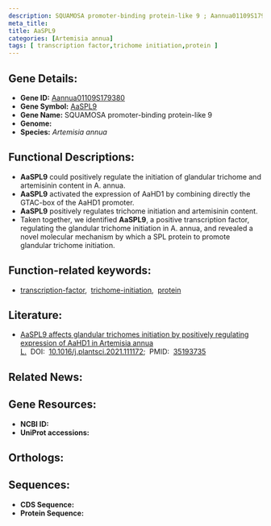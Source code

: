 ```yaml
---
description: SQUAMOSA promoter-binding protein-like 9 ; Aannua01109S179380 ; Artemisia annua
meta_title:
title: AaSPL9
categories: [Artemisia annua]
tags: [ transcription factor,trichome initiation,protein ]
---
```


## Gene Details:
- **Gene ID:** [Aannua01109S179380]()
- **Gene Symbol:** <u>AaSPL9</u>
- **Gene Name:** SQUAMOSA promoter-binding protein-like 9
- **Genome:** []()
- **Species:** *Artemisia annua*

## Functional Descriptions:
   - **AaSPL9** could positively regulate the initiation of glandular trichome and artemisinin content in A. annua.
   - **AaSPL9** activated the expression of AaHD1 by combining directly the GTAC-box of the AaHD1 promoter.
   - **AaSPL9** positively regulates trichome initiation and artemisinin content.
   - Taken together, we identified **AaSPL9**, a positive transcription factor, regulating the glandular trichome initiation in A. annua, and revealed a novel molecular mechanism by which a SPL protein to promote glandular trichome initiation.

## Function-related keywords:
   - [transcription-factor](/tags/transcription-factor/),&nbsp;&nbsp;[trichome-initiation](/tags/trichome-initiation/),&nbsp;&nbsp;[protein](/tags/protein/)

## Literature:
   - [AaSPL9 affects glandular trichomes initiation by positively regulating expression of AaHD1 in Artemisia annua L.](https://doi.org/10.1016/j.plantsci.2021.111172)&nbsp;&nbsp;DOI:&nbsp;&nbsp;[10.1016/j.plantsci.2021.111172](https://doi.org/10.1016/j.plantsci.2021.111172);&nbsp;&nbsp;PMID:&nbsp;&nbsp;[35193735](https://pubmed.ncbi.nlm.nih.gov/35193735/)

## Related News:

## Gene Resources:
- **NCBI ID:**  [](https://www.ncbi.nlm.nih.gov/gene/?term=)
- **UniProt accessions:**  [](https://www.uniprot.org/uniprotkb//entry)

## Orthologs:

## Sequences:
- **CDS Sequence:**
- **Protein Sequence:**
